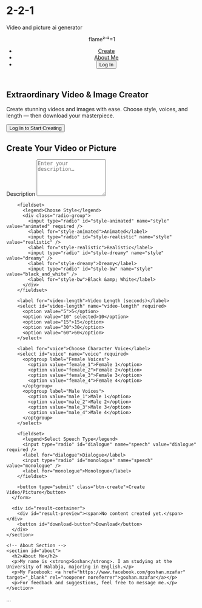 # 2-2-1
Video and picture ai generator 
<!DOCTYPE html>
<html lang="en">
<head>
  <meta charset="UTF-8" />
  <meta name="viewport" content="width=device-width, initial-scale=1" />
  <meta name="description" content="Flame Creative Studio — AI-powered video & image creator with stunning visuals." />
  <title>Flame Creative Studio - Advanced Video &amp; Image Creator</title>
  <script src="https://cdn.tailwindcss.com"></script>
  <style>
    @import url('https://fonts.googleapis.com/css2?family=Outfit:wght@600;700&display=swap');
    /* [YOUR EXISTING CSS HERE] */
  </style>
</head>
<body>
  <!-- Starfield Background -->
  <div id="starfield" aria-hidden="true"></div>

  <!-- Header -->
  <header>
    <div class="container" role="banner">
      <div class="logo" tabindex="0" aria-label="Flame Creative Studio Logo">flame²⁺²=1</div>
      <nav aria-label="Primary Navigation">
        <ul>
          <li><a href="#create" class="hidden-on-login">Create</a></li>
          <li><a href="#about" class="hidden-on-login">About Me</a></li>
          <li>
            <button id="login-btn" class="hidden-on-login">Log In</button>
            <button id="logout-btn" class="hidden-on-logout" style="display:none;">Log Out</button>
          </li>
        </ul>
      </nav>
    </div>
  </header>

  <!-- Hero Section -->
  <section class="hero">
    <h1>Extraordinary Video &amp; Image Creator</h1>
    <p>Create stunning videos and images with ease. Choose style, voices, and length — then download your masterpiece.</p>
    <button class="btn-cta hidden-on-login" id="hero-login-btn">Log In to Start Creating</button>
  </section>

  <main tabindex="-1">
    <!-- Create Section -->
    <section id="create" class="card">
      <h2>Create Your Video or Picture</h2>
      <form id="create-form" autocomplete="off">
        <label for="description">Description</label>
        <textarea id="description" name="description" placeholder="Enter your description…" required rows="6"></textarea>

        <fieldset>
          <legend>Choose Style</legend>
          <div class="radio-group">
            <input type="radio" id="style-animated" name="style" value="animated" required />
            <label for="style-animated">Animated</label>
            <input type="radio" id="style-realistic" name="style" value="realistic" />
            <label for="style-realistic">Realistic</label>
            <input type="radio" id="style-dreamy" name="style" value="dreamy" />
            <label for="style-dreamy">Dreamy</label>
            <input type="radio" id="style-bw" name="style" value="black_and_white" />
            <label for="style-bw">Black &amp; White</label>
          </div>
        </fieldset>

        <label for="video-length">Video Length (seconds)</label>
        <select id="video-length" name="video-length" required>
          <option value="5">5</option>
          <option value="10" selected>10</option>
          <option value="15">15</option>
          <option value="30">30</option>
          <option value="60">60</option>
        </select>

        <label for="voice">Choose Character Voice</label>
        <select id="voice" name="voice" required>
          <optgroup label="Female Voices">
            <option value="female_1">Female 1</option>
            <option value="female_2">Female 2</option>
            <option value="female_3">Female 3</option>
            <option value="female_4">Female 4</option>
          </optgroup>
          <optgroup label="Male Voices">
            <option value="male_1">Male 1</option>
            <option value="male_2">Male 2</option>
            <option value="male_3">Male 3</option>
            <option value="male_4">Male 4</option>
          </optgroup>
        </select>

        <fieldset>
          <legend>Select Speech Type</legend>
          <input type="radio" id="dialogue" name="speech" value="dialogue" required />
          <label for="dialogue">Dialogue</label>
          <input type="radio" id="monologue" name="speech" value="monologue" />
          <label for="monologue">Monologue</label>
        </fieldset>

        <button type="submit" class="btn-create">Create Video/Picture</button>
      </form>

      <div id="result-container">
        <div id="result-preview"><span>No content created yet.</span></div>
        <button id="download-button">Download</button>
      </div>
    </section>

    <!-- About Section -->
    <section id="about">
      <h2>About Me</h2>
      <p>My name is <strong>Goshan</strong>. I am studying at the University of Halabja, majoring in English.</p>
      <p>My Facebook: <a href="https://www.facebook.com/goshan.mzafar" target="_blank" rel="noopener noreferrer">goshan.mzafar</a></p>
      <p>For feedback and suggestions, feel free to message me.</p>
    </section>
  </main>

  <!-- Login Modal (truncated for brevity) -->
  <div id="login-modal" class="hidden"> ... </div>
</body>
</html>
